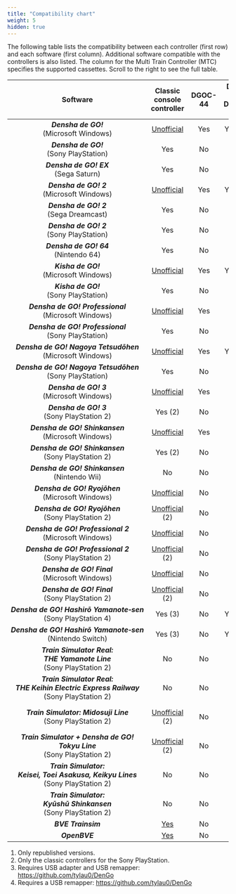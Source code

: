 ```yaml
---
title: "Compatibility chart"
weight: 5
hidden: true
---
```


The following table lists the compatibility between each controller (first row) and each software (first column). Additional software compatible with the controllers is also listed. The column for the Multi Train Controller (MTC) specifies the supported cassettes. Scroll to the right to see the full table.

| Software                                                                                                                 | Classic<br>console<br>controller       | DGOC-44 | DGC-255<br>DGOC-44U        | DRC-184<br>DYC-288         | TCPP-20009<br>TCPP-20012               | TCPP-20011                             | TCPP-20014                 | TCPP-20017 | MTC                          | ZKNS-001                               | OHC-PC01                   |
|:------------------------------------------------------------------------------------------------------------------------:|:--------------------------------------:|:-------:|:--------------------------:|:--------------------------:|:--------------------------------------:|:--------------------------------------:|:--------------------------:|:----------:|:----------------------------:|:--------------------------------------:|:--------------------------:|
| ***Densha&nbsp;de&nbsp;GO!***<br>(Microsoft Windows)                                                                     | [Unofficial](../adapters/autotraintas) | Yes     | Yes (1)                    | No                         | [Unofficial](../adapters/autotraintas) | [Unofficial](../adapters/autotraintas) | No                         | No         | No                           | [Unofficial](../adapters/autotraintas) | Yes                        |
| ***Densha&nbsp;de&nbsp;GO!***<br>(Sony PlayStation)                                                                      | Yes                                    | No      | No                         | No                         | No                                     | No                                     | No                         | No         | No                           | No                                     | No                         |
| ***Densha&nbsp;de&nbsp;GO!&nbsp;EX***<br>(Sega Saturn)                                                                   | Yes                                    | No      | No                         | No                         | No                                     | No                                     | No                         | No         | No                           | No                                     | No                         |
| ***Densha&nbsp;de&nbsp;GO!&nbsp;2***<br>(Microsoft Windows)                                                              | [Unofficial](../adapters/autotraintas) | Yes     | Yes (1)                    | No                         | [Unofficial](../adapters/autotraintas) | [Unofficial](../adapters/autotraintas) | No                         | No         | No                           | [Unofficial](../adapters/autotraintas) | Yes                        |
| ***Densha&nbsp;de&nbsp;GO!&nbsp;2***<br>(Sega Dreamcast)                                                                 | Yes                                    | No      | No                         | No                         | No                                     | No                                     | No                         | No         | No                           | No                                     | No                         |
| ***Densha&nbsp;de&nbsp;GO!&nbsp;2***<br>(Sony PlayStation)                                                               | Yes                                    | No      | No                         | No                         | No                                     | No                                     | No                         | No         | No                           | No                                     | No                         |
| ***Densha&nbsp;de&nbsp;GO!&nbsp;64***<br>(Nintendo 64)                                                                   | Yes                                    | No      | No                         | No                         | No                                     | No                                     | No                         | No         | No                           | No                                     | No                         |
| ***Kisha&nbsp;de&nbsp;GO!***<br>(Microsoft Windows)                                                                      | [Unofficial](../adapters/autotraintas) | Yes     | Yes (1)                    | No                         | [Unofficial](../adapters/autotraintas) | [Unofficial](../adapters/autotraintas) | No                         | No         | No                           | [Unofficial](../adapters/autotraintas) | Yes                        |
| ***Kisha&nbsp;de&nbsp;GO!***<br>(Sony PlayStation)                                                                       | Yes                                    | No      | No                         | No                         | No                                     | No                                     | No                         | No         | No                           | No                                     | No                         |
| ***Densha&nbsp;de&nbsp;GO!&nbsp;Professional***<br>(Microsoft Windows)                                                   | [Unofficial](../adapters/autotraintas) | Yes     | Yes                        | No                         | [Unofficial](../adapters/autotraintas) | [Unofficial](../adapters/autotraintas) | No                         | No         | No                           | [Unofficial](../adapters/autotraintas) | Yes                        |
| ***Densha&nbsp;de&nbsp;GO!&nbsp;Professional***<br>(Sony PlayStation)                                                    | Yes                                    | No      | No                         | No                         | No                                     | No                                     | No                         | No         | No                           | No                                     | No                         |
| ***Densha&nbsp;de&nbsp;GO!&nbsp;Nagoya&nbsp;Tetsudōhen***<br>(Microsoft Windows)                                         | [Unofficial](../adapters/autotraintas) | Yes     | Yes (1)                    | No                         | [Unofficial](../adapters/autotraintas) | [Unofficial](../adapters/autotraintas) | No                         | No         | No                           | [Unofficial](../adapters/autotraintas) | Yes                        |
| ***Densha&nbsp;de&nbsp;GO!&nbsp;Nagoya&nbsp;Tetsudōhen***<br>(Sony PlayStation)                                          | Yes                                    | No      | No                         | No                         | No                                     | No                                     | No                         | No         | P5/B8                        | No                                     | No                         |
| ***Densha&nbsp;de&nbsp;GO!&nbsp;3***<br>(Microsoft Windows)                                                              | [Unofficial](../adapters/autotraintas) | Yes     | Yes                        | No                         | [Unofficial](../adapters/autotraintas) | [Unofficial](../adapters/autotraintas) | No                         | No         | No                           | [Unofficial](../adapters/autotraintas) | Yes                        |
| ***Densha&nbsp;de&nbsp;GO!&nbsp;3***<br>(Sony PlayStation 2)                                                             | Yes (2)                                | No      | No                         | No                         | Yes                                    | No                                     | No                         | No         | P5/B8                        | No                                     | No                         |
| ***Densha&nbsp;de&nbsp;GO!&nbsp;Shinkansen***<br>(Microsoft Windows)                                                     | [Unofficial](../adapters/autotraintas) | Yes     | Yes                        | No                         | [Unofficial](../adapters/autotraintas) | [Unofficial](../adapters/autotraintas) | No                         | No         | No                           | [Unofficial](../adapters/autotraintas) | Yes                        |
| ***Densha&nbsp;de&nbsp;GO!&nbsp;Shinkansen***<br>(Sony PlayStation 2)                                                    | Yes (2)                                | No      | No                         | No                         | Yes                                    | Yes                                    | No                         | No         | P5/B8                        | No                                     | No                         |
| ***Densha&nbsp;de&nbsp;GO!&nbsp;Shinkansen***<br>(Nintendo Wii)                                                          | No                                     | No      | No                         | No                         | No                                     | No                                     | No                         | Yes        | No                           | No                                     | No                         |
| ***Densha&nbsp;de&nbsp;GO!&nbsp;Ryojōhen***<br>(Microsoft Windows)                                                       | [Unofficial](../adapters/autotraintas) | No      | Yes                        | Yes                        | [Unofficial](../adapters/autotraintas) | [Unofficial](../adapters/autotraintas) | No                         | No         | No                           | [Unofficial](../adapters/autotraintas) | Yes                        |
| ***Densha&nbsp;de&nbsp;GO!&nbsp;Ryojōhen***<br>(Sony PlayStation 2)                                                      | [Unofficial](../adapters/cheats) (2)   | No      | No                         | No                         | Yes                                    | Yes                                    | Yes                        | No         | P5/B8                        | No                                     | No                         |
| ***Densha&nbsp;de&nbsp;GO!&nbsp;Professional&nbsp;2***<br>(Microsoft Windows)                                            | [Unofficial](../adapters/autotraintas) | No      | Yes                        | Yes                        | [Unofficial](../adapters/autotraintas) | [Unofficial](../adapters/autotraintas) | No                         | No         | No                           | [Unofficial](../adapters/autotraintas) | Yes                        |
| ***Densha&nbsp;de&nbsp;GO!&nbsp;Professional&nbsp;2***<br>(Sony PlayStation 2)                                           | [Unofficial](../adapters/cheats) (2)   | No      | No                         | No                         | Yes                                    | Yes                                    | Yes                        | No         | P5/B8                        | No                                     | No                         |
| ***Densha&nbsp;de&nbsp;GO!&nbsp;Final***<br>(Microsoft Windows)                                                          | [Unofficial](../adapters/autotraintas) | No      | Yes                        | Yes                        | [Unofficial](../adapters/autotraintas) | [Unofficial](../adapters/autotraintas) | No                         | No         | No                           | [Unofficial](../adapters/autotraintas) | Yes                        |
| ***Densha&nbsp;de&nbsp;GO!&nbsp;Final***<br>(Sony PlayStation 2)                                                         | [Unofficial](../adapters/cheats) (2)   | No      | No                         | No                         | Yes                                    | Yes                                    | Yes                        | No         | P5/B8                        | No                                     | No                         |
| ***Densha&nbsp;de&nbsp;GO!&nbsp;Hashirō&nbsp;Yamanote&#8209;sen***<br>(Sony PlayStation 4)                               | Yes (3)                                | No      | Yes (4)                    | Untested (4)               | No                                     | No                                     | No                         | No         | No                           | No                                     | Yes                        |
| ***Densha&nbsp;de&nbsp;GO!&nbsp;Hashirō&nbsp;Yamanote&#8209;sen***<br>(Nintendo Switch)                                  | Yes (3)                                | No      | Yes (4)                    | Untested (4)               | No                                     | No                                     | No                         | No         | No                           | Yes                                    | Yes                        |
| ***Train&nbsp;Simulator&nbsp;Real:<br>THE&nbsp;Yamanote&nbsp;Line***<br>(Sony PlayStation 2)                             | No                                     | No      | No                         | No                         | Yes                                    | No                                     | No                         | No         | P5/B8                        | No                                     | No                         |
| ***Train&nbsp;Simulator&nbsp;Real:<br>THE&nbsp;Keihin&nbsp;Electric&nbsp;Express&nbsp;Railway***<br>(Sony PlayStation 2) | No                                     | No      | No                         | No                         | No                                     | No                                     | No                         | No         | P5/B5                        | No                                     | No                         |
| ***Train&nbsp;Simulator:&nbsp;Midosuji&nbsp;Line***<br>(Sony PlayStation 2)                                              | [Unofficial](../adapters/cheats) (2)   | No      | No                         | No                         | No                                     | No                                     | No                         | No         | P4/B7<br>(without B1)        | No                                     | No                         |
| ***Train&nbsp;Simulator&nbsp;+&nbsp;Densha&nbsp;de&nbsp;GO!<br>Tokyu&nbsp;Line***<br>(Sony PlayStation 2)                | [Unofficial](../adapters/cheats) (2)   | No      | No                         | No                         | No                                     | No                                     | No                         | No         | P4/B7                        | No                                     | No                         |
| ***Train&nbsp;Simulator:<br>Keisei,&nbsp;Toei&nbsp;Asakusa,&nbsp;Keikyu&nbsp;Lines***<br>(Sony PlayStation 2)            | No                                     | No      | No                         | No                         | No                                     | No                                     | No                         | No         | P5/B5<br>P13/B7              | No                                     | No                         |
| ***Train&nbsp;Simulator:<br>Kyūshū&nbsp;Shinkansen***<br>(Sony PlayStation 2)                                            | No                                     | No      | No                         | No                         | No                                     | Yes                                    | No                         | No         | P5/B7<br>P13/B7              | No                                     | No                         |
| ***BVE Trainsim***                                                                                                       | [Yes](../adapters/plugins)             | No      | [Yes](../adapters/plugins) | [Yes](../adapters/plugins) | [Yes](../adapters/plugins)             | No                                     | [Yes](../adapters/plugins) | No         | [Yes](../adapters/plugins)   | [Yes](../adapters/plugins)             | [Yes](../adapters/plugins) |
| ***OpenBVE***                                                                                                            | [Yes](../adapters/plugins)             | No      | [Yes](../adapters/plugins) | [Yes](../adapters/plugins) | [Yes](../adapters/plugins)             | [Yes](../adapters/plugins)             | [Yes](../adapters/plugins) | No         | [P5/B8](../adapters/plugins) | [Yes](../adapters/plugins)             | [Yes](../adapters/plugins) |

1. Only republished versions.
2. Only the classic controllers for the Sony PlayStation.
3. Requires USB adapter and USB remapper: https://github.com/tylau0/DenGo
4. Requires a USB remapper: https://github.com/tylau0/DenGo
